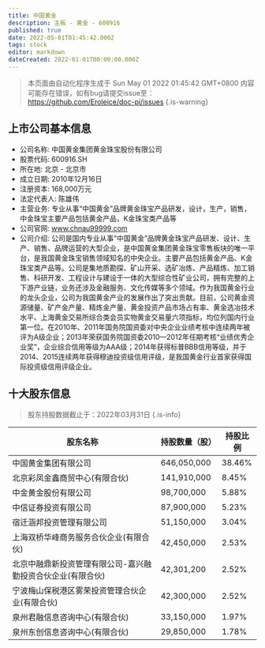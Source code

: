```yaml
---
title: 中国黄金
description: 主板 - 黄金 - 600916
published: true
date: 2022-05-01T01:45:42.000Z
tags: stock
editor: markdown
dateCreated: 2022-01-01T00:00:00.000Z
---
```


> 本页面由自动化程序生成于 Sun May 01 2022 01:45:42 GMT+0800
> 内容可能存在错误，如有bug请提交issue至：https://github.com/Eroleice/doc-pi/issues
{.is-warning}

## 上市公司基本信息
- 公司名称: 中国黄金集团黄金珠宝股份有限公司
- 股票代码: 600916.SH
- 所在地: 北京 - 北京市
- 成立日期: 2010年12月16日
- 注册资本: 168,000万元
- 法定代表人: 陈雄伟
- 主营业务: 专业从事“中国黄金”品牌黄金珠宝产品研发，设计，生产，销售，中金珠宝主要产品包括黄金产品，K金珠宝类产品等
- 公司官网: www.chnau99999.com
- 公司介绍: 公司是国内专业从事“中国黄金”品牌黄金珠宝产品研发、设计、生产、销售、品牌运营的大型企业，是中国黄金集团黄金珠宝零售板块的唯一平台，是我国黄金珠宝销售领域知名的中央企业。主要产品包括黄金产品、K金珠宝类产品等。公司是集地质勘探、矿山开采、选矿冶炼、产品精炼、加工销售、科研开发、工程设计与建设于一体的大型综合性矿业公司，拥有完整的上下游产业链，业务还涉及金融服务、文化传媒等多个领域。作为我国黄金行业的龙头企业，公司为我国黄金产业的发展作出了突出贡献。目前，公司黄金资源储量、矿产金产量、精炼金产量、黄金投资产品市场占有率、黄金选冶技术水平、上海黄金交易所综合类会员实物黄金交易量六项指标，均位列国内行业第一位。在2010年、2011年国务院国资委对中央企业业绩考核中连续两年被评为A级企业；2013年荣获国务院国资委2010—2012年任期考核“业绩优秀企业奖”，企业综合信用等级为AAA级；2014年获得标普BBB信用等级，并于2014、2015连续两年获得穆迪投资级信用评级，是我国黄金行业首家获得国际投资级信用评级企业。


## 十大股东信息
> 股东持股数据截止于：2022年03月31日
{.is-info}

| 股东名称 | 持股数量（股） | 持股比例 |
| --- | --- | --- |
| 中国黄金集团有限公司 | 646,050,000 | 38.46% |
| 北京彩凤金鑫商贸中心(有限合伙) | 141,910,000 | 8.45% |
| 中金黄金股份有限公司 | 98,700,000 | 5.88% |
| 中信证券投资有限公司 | 87,900,000 | 5.23% |
| 宿迁涵邦投资管理有限公司 | 51,150,000 | 3.04% |
| 上海双桥华峰商务服务合伙企业(有限合伙) | 42,450,000 | 2.53% |
| 北京中融鼎新投资管理有限公司-嘉兴融勤投资合伙企业(有限合伙) | 42,301,200 | 2.52% |
| 宁波梅山保税港区雾荣投资管理合伙企业(有限合伙) | 42,300,000 | 2.52% |
| 泉州君融信息咨询中心(有限合伙) | 33,150,000 | 1.97% |
| 泉州东创信息咨询中心(有限合伙) | 29,850,000 | 1.78% |




